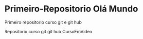 # Primeiro-Repositorio Olá Mundo
 Primeiro repositorio curso git e git hub

Repositorio curso git git hub CursoEmVideo